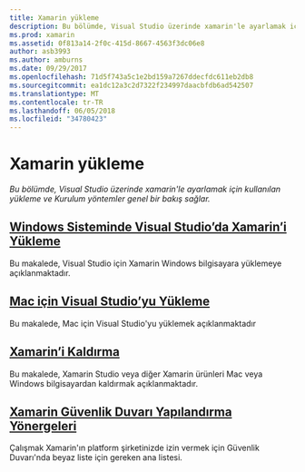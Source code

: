 ```yaml
---
title: Xamarin yükleme
description: Bu bölümde, Visual Studio üzerinde xamarin'le ayarlamak için kullanılan yükleme ve Kurulum yöntemler genel bir bakış sağlar.
ms.prod: xamarin
ms.assetid: 0f813a14-2f0c-415d-8667-4563f3dc06e8
author: asb3993
ms.author: amburns
ms.date: 09/29/2017
ms.openlocfilehash: 71d5f743a5c1e2bd159a7267ddecfdc611eb2db8
ms.sourcegitcommit: ea1dc12a3c2d7322f234997daacbfdb6ad542507
ms.translationtype: MT
ms.contentlocale: tr-TR
ms.lasthandoff: 06/05/2018
ms.locfileid: "34780423"
---
```

# <a name="installing-xamarin"></a>Xamarin yükleme

_Bu bölümde, Visual Studio üzerinde xamarin'le ayarlamak için kullanılan yükleme ve Kurulum yöntemler genel bir bakış sağlar._

##  <a name="installing-xamarin-in-visual-studio-on-windowscross-platformget-startedinstallationwindowsmd"></a>[Windows Sisteminde Visual Studio’da Xamarin’i Yükleme](~/cross-platform/get-started/installation/windows.md)

Bu makalede, Visual Studio için Xamarin Windows bilgisayara yüklemeye açıklanmaktadır.

##  <a name="installing-visual-studio-for-macvisualstudiomacinstallation"></a>[Mac için Visual Studio’yu Yükleme](/visualstudio/mac/installation/)

Bu makalede, Mac için Visual Studio'yu yüklemek açıklanmaktadır

##  <a name="uninstalling-xamarincross-platformget-startedinstallationuninstalling-xamarinmd"></a>[Xamarin’i Kaldırma](~/cross-platform/get-started/installation/uninstalling-xamarin.md)

Bu makalede, Xamarin Studio veya diğer Xamarin ürünleri Mac veya Windows bilgisayardan kaldırmak açıklanmaktadır.

##  <a name="xamarin-firewall-configuration-instructionsfirewallmd"></a>[Xamarin Güvenlik Duvarı Yapılandırma Yönergeleri](firewall.md)

Çalışmak Xamarin'ın platform şirketinizde izin vermek için Güvenlik Duvarı'nda beyaz liste için gereken ana listesi.
